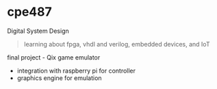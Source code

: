 # cpe487

Digital System Design

> learning about fpga, vhdl and verilog, embedded devices, and IoT

final project - Qix game emulator

- integration with raspberry pi for controller
- graphics engine for emulation

